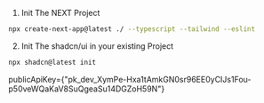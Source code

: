 


1. Init The NEXT Project
```bash
npx create-next-app@latest ./ --typescript --tailwind --eslint
```
2. Init The shadcn/ui in your existing Project
```bash
npx shadcn@latest init
```

publicApiKey={"pk_dev_XymPe-Hxa1tAmkGN0sr96EE0yCIJs1Fou-p50veWQaKaV8SuQgeaSu14DGZoH59N"}